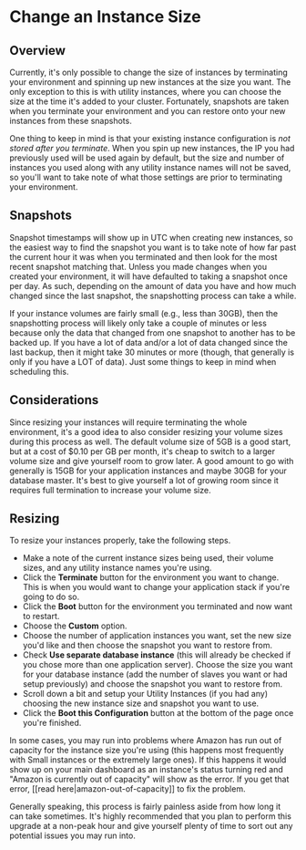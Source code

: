 # Change an Instance Size

## Overview

Currently, it's only possible to change the size of instances by terminating your environment and spinning up new instances at the size you want. The only exception to this is with utility instances, where you can choose the size at the time it's added to your cluster. Fortunately, snapshots are taken when you terminate your environment and you can restore onto your new instances from these snapshots.

One thing to keep in mind is that your existing instance configuration is *not stored after you terminate*. When you spin up new instances, the IP you had previously used will be used again by default, but the size and number of instances you used along with any utility instance names will not be saved, so you'll want to take note of what those settings are prior to terminating your environment.

## Snapshots

Snapshot timestamps will show up in UTC when creating new instances, so the easiest way to find the snapshot you want is to take note of how far past the current hour it was when you terminated and then look for the most recent snapshot matching that. Unless you made changes when you created your environment, it will have defaulted to taking a snapshot once per day. As such, depending on the amount of data you have and how much changed since the last snapshot, the snapshotting process can take a while.

If your instance volumes are fairly small (e.g., less than 30GB), then the snapshotting process will likely only take a couple of minutes or less because only the data that changed from one snapshot to another has to be backed up. If you have a lot of data and/or a lot of data changed since the last backup, then it might take 30 minutes or more (though, that generally is only if you have a LOT of data). Just some things to keep in mind when scheduling this.

## Considerations

Since resizing your instances will require terminating the whole environment, it's a good idea to also consider resizing your volume sizes during this process as well. The default volume size of 5GB is a good start, but at a cost of $0.10 per GB per month, it's cheap to switch to a larger volume size and give yourself room to grow later. A good amount to go with generally is 15GB for your application instances and maybe 30GB for your database master. It's best to give yourself a lot of growing room since it requires full termination to increase your volume size.

## Resizing

To resize your instances properly, take the following steps.

  - Make a note of the current instance sizes being used, their volume sizes, and any utility instance names you're using.
  - Click the **Terminate** button for the environment you want to change. This is when you would want to change your application stack if you're going to do so.
  - Click the **Boot** button for the environment you terminated and now want to restart.
  - Choose the **Custom** option.
  - Choose the number of application instances you want, set the new size you'd like and then choose the snapshot you want to restore from.
  - Check **Use separate database instance** (this will already be checked if you chose more than one application server). Choose the size you want for your database instance (add the number of slaves you want or had setup previously) and choose the snapshot you want to restore from.
  - Scroll down a bit and setup your Utility Instances (if you had any) choosing the new instance size and snapshot you want to use.
  - Click the **Boot this Configuration** button at the bottom of the page once you're finished.

In some cases, you may run into problems where Amazon has run out of capacity for the instance size you're using (this happens most frequently with Small instances or the extremely large ones). If this happens it would show up on your main dashboard as an instance's status turning red and "Amazon is currently out of capacity" will show as the error. If you get that error, [[read here|amazon-out-of-capacity]] to fix the problem.

Generally speaking, this process is fairly painless aside from how long it can take sometimes. It's highly recommended that you plan to perform this upgrade at a non-peak hour and give yourself plenty of time to sort out any potential issues you may run into.